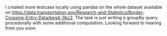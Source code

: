 I created more testcase locally using pandas on the whole dataset available on https://data.transportation.gov/Research-and-Statistics/Border-Crossing-Entry-Data/keg4-3bc2.
The task is just writing a groupBy query procedurally with some additional computation. Looking forward to hearing from you soon.
